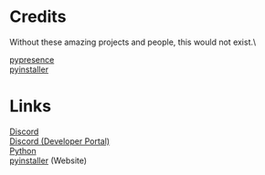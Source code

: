 # Credits

Without these amazing projects and people, this would not exist.\

[pypresence](https://pypi.org/project/pypresence/)\
[pyinstaller](https://pypi.org/project/pyinstaller/)

# Links

[Discord](https://discord.com/)\
[Discord (Developer Portal)](https://discord.com/developers/)\
[Python](https://python.org/)\
[pyinstaller](https://www.pyinstaller.org) (Website)
